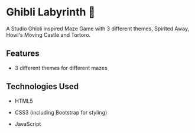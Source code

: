 # Ghibli Labyrinth 🏰

A Studio Ghibli inspired Maze Game with 3 different themes, Spirited Away, Howl's Moving Castle and Tortoro.

## Features

* 3 different themes for different mazes

## Technologies Used

* HTML5

* CSS3 (including Bootstrap for styling)

* JavaScript




